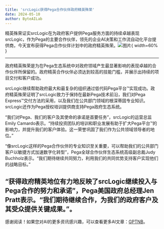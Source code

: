 ```yaml
---
title: 'srcLogic获得Pega合作伙伴政府精英殊荣'
date: 2024-05-10
author: ByteAILab
---
```


精英殊荣证实srcLogic在为政府客户提供Pega服务方面的持续卓越表现
srcLogic，作为Pega的主要合作伙伴，领先的企业AI决策和工作流自动化平台提供商，今天宣布获得Pega合作伙伴计划中的政府精英殊荣。![图片](https://ai-techpark.com/wp-content/uploads/2024/05/srcLogic-960x540.jpg){ width=60% }

---
政府精英殊荣是为在Pega生态系统中对政府领域产生最显著影响的表现卓越的合作伙伴所保留的。政府精英合作伙伴必须达到较高的技能门槛，并展示出持续的项目交付和客户成功。

srcLogic继续帮助政府最大和最复杂的组织通过低代码Pega平台™实现成功。政府精英殊荣证明了srcLogic致力于保持在最新Pega技术前沿，我们对Pega Express™交付方法的采用，以及我们在公共部门领域的根深蒂固专业知识。srcLogic还作为Pega授权培训提供商支持Pega政府生态系统。

“我们对Pega、我们的客户及其使命的承诺是首要任务”，srcLogic的运营总监Emily Camardo表示。“持续投资团队的培训和职业发展有助于扩大Pega平台™的影响力，并提升我们的客户体验。这一荣誉巩固了我们作为公共领域领导者的地位。”

“像srcLogic这样的Pega合作伙伴的专业知识至关重要，可以帮助我们的公共部门客户以敏捷方式加速数字化转型”，Pega全球合作伙伴生态系统高级副总裁Judy Buchholz表示。“我们期待继续共同努力，利用我们的共同优势支持客户实现他们的战略目标。”

“获得政府精英地位有力地反映了srcLogic继续投入与Pega合作的努力和承诺”，Pega美国政府总经理Jen Pratt表示。“我们期待继续合作，为我们的政府客户及其受众提供关键成果。”。
---
感谢阅读！如果您对AI的更多资讯感兴趣，可以查看更多AI文章：[GPTNB](https://gptnb.com)。